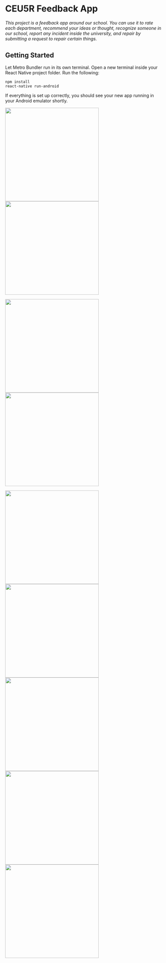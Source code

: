 # CEU5R Feedback App
###### This project is a feedback app around our school. You can use it to rate each department, recommend your ideas or thought, recognize someone in our school, report any incident inside the university, and repair by submitting a request to repair certain things.

## Getting Started 
Let Metro Bundler run in its own terminal. Open a new terminal inside your React Native project folder. Run the following:
```
npm install
react-native run-android
```
If everything is set up correctly, you should see your new app running in your Android emulator shortly.

<img src="https://github.com/justineearlfern/Feedback_App/blob/master/photo/01.png" width="300" />  <img src="https://github.com/justineearlfern/Feedback_App/blob/master/photo/02.png" width="300" />


<img src="https://github.com/justineearlfern/Feedback_App/blob/master/photo/03.png" width="300" />  <img src="https://github.com/justineearlfern/Feedback_App/blob/master/photo/04..jpg" width="300" />


<img src="https://github.com/justineearlfern/Feedback_App/blob/master/photo/05.png" width="300" />  
<img src="https://github.com/justineearlfern/Feedback_App/blob/master/photo/06.png" width="300" />  
<img src="https://github.com/justineearlfern/Feedback_App/blob/master/photo/07.png" width="300" />  
<img src="(https://github.com/justineearlfern/Feedback_App/blob/master/photo/08.png" width="300" /> 
<img src="https://github.com/justineearlfern/Feedback_App/blob/master/photo/09.png" width="300" />




